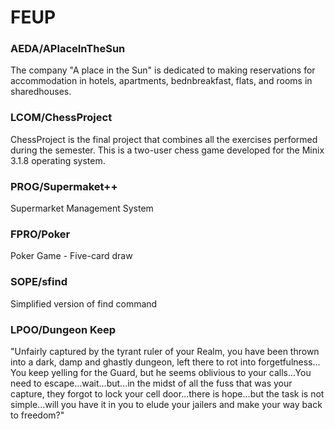 # FEUP

### AEDA/APlaceInTheSun
The company "A place in the Sun" is dedicated to making reservations for accommodation in hotels, apartments, bednbreakfast, flats, and rooms in sharedhouses.

### LCOM/ChessProject
 ChessProject is the final project that combines all the exercises performed during the semester. This is a two-user chess game developed for the Minix 3.1.8 operating system.

### PROG/Supermaket++ 
Supermarket Management System

### FPRO/Poker 
Poker Game - Five-card draw 
	
### SOPE/sfind 
Simplified version of find command

### LPOO/Dungeon Keep 
"Unfairly captured by the tyrant ruler of your Realm, you have been thrown into a dark, damp and ghastly dungeon, left there to rot into forgetfulness... You keep yelling for the Guard, but he seems oblivious to your calls...You need to escape...wait...but...in the midst of all the fuss that was your capture, they forgot to lock your cell door...there is hope...but the task is not simple...will you have it in you to elude your jailers and make your way back to freedom?"
